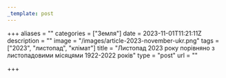 ```yaml
---
_template: post
---
```



+++
aliases = ""
categories = ["Земля"]
date = 2023-11-01T11:21:11Z
description = ""
image = "/images/article-2023-november-ukr.png"
tags = ["2023", "листопад", "клiмат"]
title = "Листопад 2023 року порівняно з листопадовими місяцями 1922-2022 років"
type = "post"
url = ""

+++
